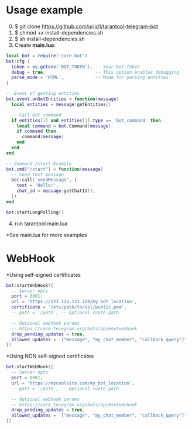 # Usage example
0. $ git clone https://github.com/uriid1/tarantool-telegram-bot
1. $ chmod +x install-dependencies.sh <br>
2. $ sh install-dependencies.sh <br>
3. Create <b>main.lua</b>:<br>

```lua
local bot = require('core.bot')
bot:cfg {
  token = os.getenv('BOT_TOKEN'), -- Your bot Token
  debug = true,                   -- This option enables debugging
  parse_mode = 'HTML',            -- Mode for parsing entities
}

-- Event of getting entities
bot.event.onGetEntities = function(message)
  local entities = message:getEntities()

  -- Call bot command
  if entities[1] and entities[1].type == 'bot_command' then
    local command = bot.Command(message)
    if command then
      command(message)
    end
  end
end

-- Command /start Example
bot.cmd["/start"] = function(message)
  -- Send text message
  bot:call('sendMessage', {
    text = 'Hello!',
    chat_id = message:getChatId(),
  })
end

bot:startLongPolling()
```
4. run tarantool main.lua<br>

*See main.lua for more examples

# WebHook
*Using self-signed certificates
```lua
bot:startWebHook({
  -- Server opts
  port = 8081;
  url = 'https://123.123.123.124/my_bot_location',
  certificate = '/etc/path/to/ssl/public.pem',
  -- path = '/path', -- Optional ruote path

  -- Optional webhook params
  -- https://core.telegram.org/bots/api#setwebhook
  drop_pending_updates = true,
  allowed_updates = '["message", "my_chat_member", "callback_query"]'
})
```

*Using NON self-signed certificates
```lua
bot:startWebHook({
  -- Server opts
  port = 8081,
  url = 'https://mycoolsite.com/my_bot_location',
  -- path = '/path', -- Optional ruote path

  -- Optional webhook params
  -- https://core.telegram.org/bots/api#setwebhook
  drop_pending_updates = true,
  allowed_updates = '["message", "my_chat_member", "callback_query"]'
})
```
